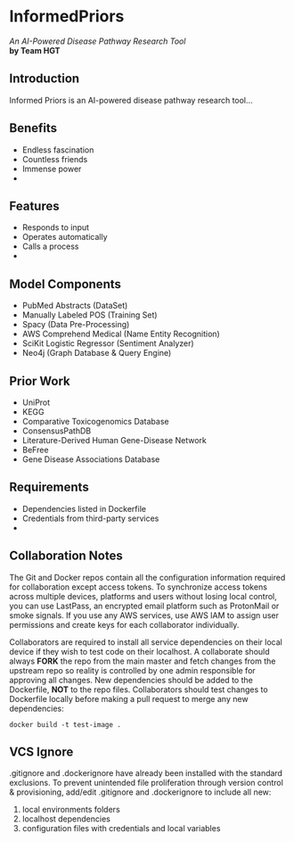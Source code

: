 # InformedPriors
_An AI-Powered Disease Pathway Research Tool_  
**by Team HGT**

## Introduction
Informed Priors is an AI-powered disease pathway research tool...

## Benefits
- Endless fascination
- Countless friends
- Immense power
-

## Features
- Responds to input
- Operates automatically
- Calls a process
- 

## Model Components
- PubMed Abstracts (DataSet)
- Manually Labeled POS (Training Set)
- Spacy (Data Pre-Processing)
- AWS Comprehend Medical (Name Entity Recognition)
- SciKit Logistic Regressor (Sentiment Analyzer)
- Neo4j (Graph Database & Query Engine)

## Prior Work
- UniProt
- KEGG
- Comparative Toxicogenomics Database
- ConsensusPathDB
- Literature-Derived Human Gene-Disease Network
- BeFree
- Gene Disease Associations Database


## Requirements
- Dependencies listed in Dockerfile
- Credentials from third-party services
-

## Collaboration Notes
The Git and Docker repos contain all the configuration information required for collaboration except access tokens. To synchronize access tokens across multiple devices, platforms and users without losing local control, you can use LastPass, an encrypted email platform such as ProtonMail or smoke signals. If you use any AWS services, use AWS IAM to assign user permissions and create keys for each collaborator individually.

Collaborators are required to install all service dependencies on their local device if they wish to test code on their localhost. A collaborate should always **FORK** the repo from the main master and fetch changes from the upstream repo so reality is controlled by one admin responsible for approving all changes. New dependencies should be added to the Dockerfile, **NOT** to the repo files. Collaborators should test changes to Dockerfile locally before making a pull request to merge any new dependencies:

```shell
docker build -t test-image .
```

## VCS Ignore
.gitignore and .dockerignore have already been installed with the standard exclusions. To prevent unintended file proliferation through version control & provisioning, add/edit .gitignore and .dockerignore to include all new:

1. local environments folders
2. localhost dependencies
3. configuration files with credentials and local variables